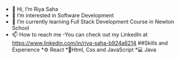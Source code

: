 - 👋 Hi, I’m Riya Saha
- 👀 I’m interested in Software Development
- 🌱 I’m currently learning Full Stack Development Course in Newton School
- 📫 How to reach me -You can check out my LinkedIn at https://www.linkedin.com/in/riya-saha-b924a6214
##Skills and Experience *⚙️ React *📱Html, Css and JavaScript *💻 Java

<!---
Sahariya55/Sahariya55 is a ✨ special ✨ repository because its `README.md` (this file) appears on your GitHub profile.
You can click the Preview link to take a look at your changes.
--->
